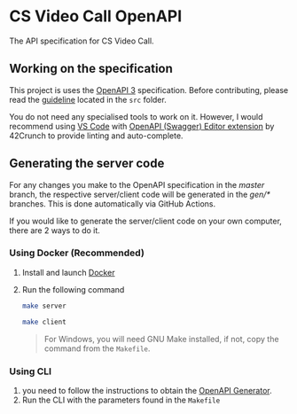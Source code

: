 # CS Video Call OpenAPI

The API specification for CS Video Call.

## Working on the specification

This project is uses the [OpenAPI 3](https://swagger.io/docs/specification/about/) specification. Before contributing, please read the [guideline](src/README.md) located in the `src` folder.

You do not need any specialised tools to work on it. However, I would recommend using [VS Code](https://code.visualstudio.com/) with [OpenAPI (Swagger) Editor extension](https://marketplace.visualstudio.com/items?itemName=42Crunch.vscode-openapi) by 42Crunch to provide linting and auto-complete.

## Generating the server code

For any changes you make to the OpenAPI specification in the *master* branch, the respective server/client code will be generated in the *gen/\** branches. This is done automatically via GitHub Actions.

If you would like to generate the server/client code on your own computer, there are 2 ways to do it.

### Using Docker (Recommended)

1. Install and launch [Docker](https://docs.docker.com/get-docker/)
1. Run the following command

    ```bash
    make server
    ```

    ```bash
    make client
    ```

    > For Windows, you will need GNU Make installed, if not, copy the command from the `Makefile`.

### Using CLI

1. you need to follow the instructions to obtain the [OpenAPI Generator](https://github.com/OpenAPITools/openapi-generator).
1. Run the CLI with the parameters found in the `Makefile`
